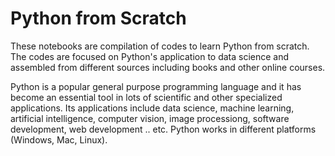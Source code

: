 # Python from Scratch

These notebooks are compilation of codes to learn Python from scratch. The codes are focused on Python's application to data science and assembled from different sources including books and other online courses.

Python is a popular general purpose programming language and it has become an essential tool in lots of scientific and other specialized applications. Its applications include data science, machine learning, artificial intelligence, computer vision, image processiong, software development, web development .. etc.  Python works in different platforms (Windows, Mac, Linux). 
